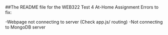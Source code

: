 ##The README file for the WEB322 Test 4 At-Home Assignment
Errors to fix:

-Webpage not connecting to server (Check app.js/ routing)
-Not connecting to MongoDB server